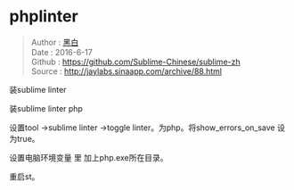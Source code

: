 # phplinter
> Author : [黑白](http://jaylabs.sinaapp.com/)  
> Date   : 2016-6-17  
> Github : https://github.com/Sublime-Chinese/sublime-zh  
> Source : http://jaylabs.sinaapp.com/archive/88.html  

装sublime linter

装sublime linter php

设置tool ->sublime linter ->toggle linter。为php。将show_errors_on_save 设为true。

设置电脑环境变量 里 加上php.exe所在目录。

重启st。
